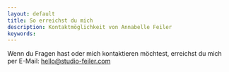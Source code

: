 ```yaml
---
layout: default
title: So erreichst du mich
description: Kontaktmöglichkeit von Annabelle Feiler
keywords:
---
```


Wenn du Fragen hast oder mich kontaktieren möchtest, erreichst du mich per E-Mail: [hello@studio-feiler.com](mailto:hello@studio-feiler.com)
